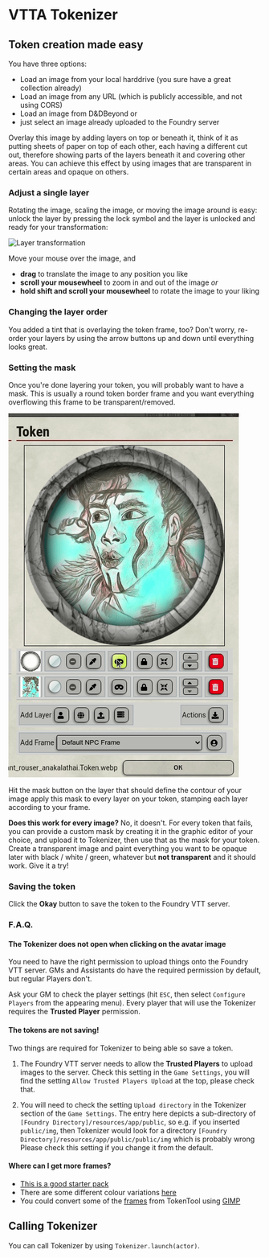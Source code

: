 # VTTA Tokenizer
## Token creation made easy

 You have three options:

- Load an image from your local harddrive (you sure have a great collection already)
- Load an image from any URL (which is publicly accessible, and not using CORS)
- Load an image from D&DBeyond
  or
- just select an image already uploaded to the Foundry server

Overlay this image by adding layers on top or beneath it, think of it as putting sheets of paper on top of each other, each having a different cut out, therefore showing parts of the layers beneath it and covering other areas. You can achieve this effect by using images that are transparent in certain areas and opaque on others.

### Adjust a single layer

Rotating the image, scaling the image, or moving the image around is easy:  unlock the layer by pressing the lock symbol and the layer is unlocked and ready for your transformation:

![Layer transformation](/docs/manipulate-layer.gif)

Move your mouse over the image, and

- **drag** to translate the image to any position you like
- **scroll your mousewheel** to zoom in and out of the image _or_
- **hold shift and scroll your mousewheel** to rotate the image to your liking

### Changing the layer order

You added a tint that is overlaying the token frame, too? Don't worry, re-order your layers by using the arrow buttons up and down until everything looks great.

### Setting the mask

Once you're done layering your token, you will probably want to have a mask. This is usually a round token border frame and you want everything overflowing this frame to be transparent/removed.


![Layer masking](/docs/mask.gif)

Hit the mask button on the layer that should define the contour of your image apply this mask to every layer on your token, stamping each layer according to your frame.

**Does this work for every image?** No, it doesn't. For every token that fails, you can provide a custom mask by creating it in the graphic editor of your choice, and upload it to Tokenizer, then use that as the mask for your token.
Create a transparent image and paint everything you want to be opaque later with black / white / green, whatever but **not transparent** and it should work. Give it a try!

### Saving the token

Click the **Okay** button to save the token to the Foundry VTT server.

### F.A.Q.

#### The Tokenizer does not open when clicking on the avatar image

You need to have the right permission to upload things onto the Foundry VTT server. GMs and Assistants do have the required permission by default, but regular Players don't.

Ask your GM to check the player settings (hit `ESC`, then select `Configure Players` from the appearing menu). Every player that will use the Tokenizer requires the **Trusted Player** permission.

#### The tokens are not saving!

Two things are required for Tokenizer to being able so save a token.

1. The Foundry VTT server needs to allow the **Trusted Players** to upload images to the server. Check this setting in the `Game Settings`, you will find the setting `Allow Trusted Players Upload` at the top, please check that.

2. You will need to check the setting `Upload directory` in the Tokenizer section of the `Game Settings`. The entry here depicts a sub-directory of `[Foundry Directory]/resources/app/public`, so e.g. if you inserted `public/img`, then Tokenizer would look for a directory `[Foundry Directory]/resources/app/public/public/img` which is probably wrong
 Please check this setting if you change it from the default.

#### Where can I get more frames?

* [This is a good starter pack](https://www.dmsguild.com/product/268503/ADs-Starter-Token-Frame-Set)
* There are some different colour variations [here](https://drive.google.com/file/d/1VQvl2GA6SXuGMTY8hgsb1A2De4fSVRIT/view)
* You could convert some of the [frames](https://github.com/RPTools/TokenTool/tree/main/other-resources/Overlay%20Templates) from TokenTool using [GIMP](https://www.gimp.org/)
## Calling Tokenizer

You can call Tokenizer by using `Tokenizer.launch(actor)`.
